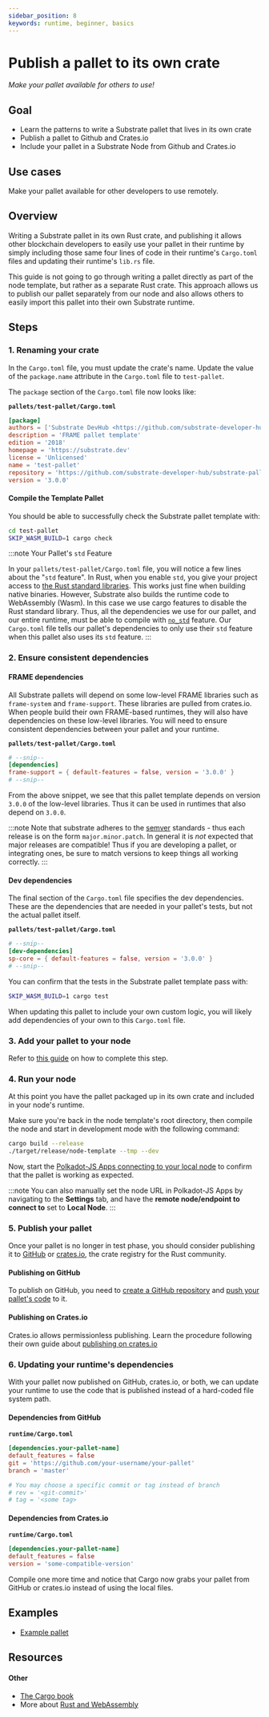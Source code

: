 ```yaml
---
sidebar_position: 8
keywords: runtime, beginner, basics
---
```


# Publish a pallet to its own crate

_Make your pallet available for others to use!_

## Goal

- Learn the patterns to write a Substrate pallet that lives in its own crate 
- Publish a pallet to Github and Crates.io
- Include your pallet in a Substrate Node from Github and Crates.io

## Use cases
Make your pallet available for other developers to use remotely. 

## Overview

Writing a Substrate pallet in its own Rust crate, and publishing it allows other
blockchain developers to easily use your pallet in their runtime by simply including those same
four lines of code in their runtime's `Cargo.toml` files and updating their runtime's `lib.rs` file. 

This guide is not going to go through writing a pallet directly as part of the node template, but rather as a separate
Rust crate. This approach allows us to publish our pallet separately from our node and also allows
others to easily import this pallet into their own Substrate runtime.

## Steps
### 1. Renaming your crate

In the `Cargo.toml` file, you must update the crate's name. Update the value
of the `package.name` attribute in the `Cargo.toml` file to `test-pallet`.

The `package` section of the `Cargo.toml` file now looks like:

**`pallets/test-pallet/Cargo.toml`**

```toml
[package]
authors = ['Substrate DevHub <https://github.com/substrate-developer-hub>']
description = 'FRAME pallet template'
edition = '2018'
homepage = 'https://substrate.dev'
license = 'Unlicensed'
name = 'test-pallet'
repository = 'https://github.com/substrate-developer-hub/substrate-pallet-template/'
version = '3.0.0'
```

#### Compile the Template Pallet

You should be able to successfully check the Substrate pallet template with:

```bash
cd test-pallet
SKIP_WASM_BUILD=1 cargo check
```

:::note Your Pallet's `std` Feature

In your `pallets/test-pallet/Cargo.toml` file, you will notice a few lines about the "`std`
feature". In Rust, when you enable `std`, you give your project access to
[the Rust standard libraries](https://doc.rust-lang.org/std/). This works just fine when building
native binaries.
However, Substrate also builds the runtime code to WebAssembly (Wasm). In this case we use cargo
features to disable the Rust standard library. Thus, all the dependencies we use for our pallet, and
our entire runtime, must be able to compile with
[`no_std`](https://rust-embedded.github.io/book/intro/no-std.html) feature. Our `Cargo.toml` file
tells our pallet's dependencies to only use their `std` feature when this pallet also uses its `std` feature.
:::

### 2. Ensure consistent dependencies

#### FRAME dependencies
All Substrate pallets will depend on some low-level FRAME libraries such as `frame-system` and
`frame-support`. These libraries are pulled from crates.io. When people build their own FRAME-based
runtimes, they will also have dependencies on these low-level libraries. You will need to ensure
consistent dependencies between your pallet and your runtime.

**`pallets/test-pallet/Cargo.toml`**

```TOML
# --snip--
[dependencies]
frame-support = { default-features = false, version = '3.0.0' }
# --snip--
```

From the above snippet, we see that this pallet template depends on version `3.0.0` of the low-level
libraries. Thus it can be used in runtimes that also depend on `3.0.0`.

:::note 
 Note that substrate adheres to the [semver](https://semver.org/) standards - thus each release is 
on the form `major.minor.patch`. In general it is _not_ expected that major releases are compatible!
Thus if you are developing a pallet, or integrating ones, be sure to match versions to keep things
all working correctly. 
:::

#### Dev dependencies

The final section of the `Cargo.toml` file specifies the dev dependencies. These are the
dependencies that are needed in your pallet's tests, but not the actual pallet itself.

**`pallets/test-pallet/Cargo.toml`**

```TOML
# --snip--
[dev-dependencies]
sp-core = { default-features = false, version = '3.0.0' }
# --snip--
```

You can confirm that the tests in the Substrate pallet template pass with:

```bash
SKIP_WASM_BUILD=1 cargo test
```

When updating this pallet to include your own custom logic, you will likely add dependencies of your
own to this `Cargo.toml` file.

### 3. Add your pallet to your node

Refer to [this guide](/docs/basics/basic-pallet-integration) on how to complete this step.

### 4. Run your node
At this point you have the pallet packaged up in its own crate and included in your node's runtime.

Make sure you're back in the node template's root directory, then compile the node and start in
development mode with the following command:

```bash
cargo build --release
./target/release/node-template --tmp --dev
```

Now, start the
[Polkadot-JS Apps connecting to your local node](https://polkadot.js.org/apps/#/extrinsics?rpc=ws://127.0.0.1:9944)
to confirm that the pallet is working as expected.

:::note 
You can also manually set the node URL in Polkadot-JS Apps by navigating to the **Settings** tab, and have the **remote node/endpoint to connect to** set to **Local Node**.
:::

### 5. Publish your pallet

Once your pallet is no longer in test phase, you should consider publishing it to [GitHub](https://github.com/) or
[crates.io](https://crates.io/), the crate registry for the Rust community.

#### Publishing on GitHub

To publish on GitHub, you need to
[create a GitHub repository](https://help.github.com/en/articles/create-a-repo) and
[push your pallet's code](https://help.github.com/en/articles/pushing-to-a-remote) to it.

#### Publishing on Crates.io

Crates.io allows permissionless publishing. Learn the procedure following their own guide about
[publishing on crates.io](https://doc.rust-lang.org/cargo/reference/publishing.html)

### 6. Updating your runtime's dependencies

With your pallet now published on GitHub, crates.io, or both, we can update your runtime to use the
code that is published instead of a hard-coded file system path.

#### Dependencies from GitHub

**`runtime/Cargo.toml`**

```TOML
[dependencies.your-pallet-name]
default_features = false
git = 'https://github.com/your-username/your-pallet'
branch = 'master'

# You may choose a specific commit or tag instead of branch
# rev = '<git-commit>'
# tag = '<some tag>
```

#### Dependencies from Crates.io

**`runtime/Cargo.toml`**

```TOML
[dependencies.your-pallet-name]
default_features = false
version = 'some-compatible-version'
```

Compile one more time and notice that Cargo now grabs your pallet from GitHub or crates.io instead of using the local files.


## Examples

- [Example pallet](https://github.com/paritytech/substrate/tree/master/frame/example)

## Resources

#### Other
- [The Cargo book](https://doc.rust-lang.org/stable/cargo/)
- More about [Rust and WebAssembly](https://rustwasm.github.io/)
